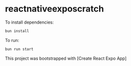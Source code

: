 # reactnativeexposcratch

To install dependencies:

```bash
bun install
```

To run:

```bash
bun run start
```

This project was bootstrapped with [Create React Expo App]
